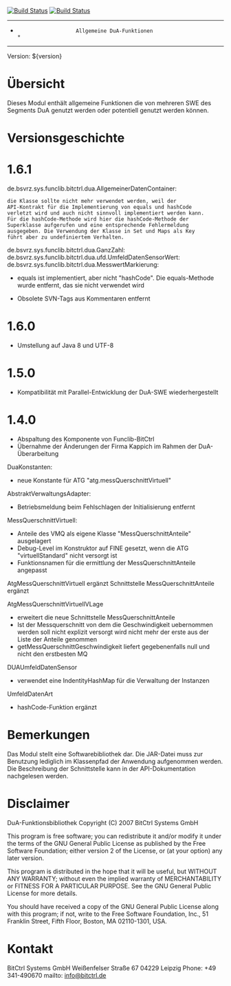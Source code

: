 [![Build Status](https://travis-ci.org/bitctrl/de.bsvrz.sys.funclib.bitctrl.dua.svg?branch=develop)](https://travis-ci.org/bitctrl/de.bsvrz.sys.funclib.bitctrl.dua)
[![Build Status](https://api.bintray.com/packages/bitctrl/maven/de.bsvrz.sys.funclib.bitctrl.dua/images/download.svg)](https://bintray.com/bitctrl/maven/de.bsvrz.sys.funclib.bitctrl.dua)

********************************************************************************
*                        Allgemeine DuA-Funktionen                             *
********************************************************************************

Version: ${version}

Übersicht
=========

Dieses Modul enthält allgemeine Funktionen die von mehreren SWE des Segments DuA
genutzt werden oder potentiell genutzt werden können.


Versionsgeschichte
==================

1.6.1
=====

de.bsvrz.sys.funclib.bitctrl.dua.AllgemeinerDatenContainer:

	die Klasse sollte nicht mehr verwendet werden, weil der
	API-Kontrakt für die Implementierung von equals und hashCode
	verletzt wird und auch nicht sinnvoll implementiert werden kann.
	Für die hashCode-Methode wird hier die hashCode-Methode der
	Superklasse aufgerufen und eine entsprechende Fehlermeldung
	ausgegeben. Die Verwendung der Klasse in Set und Maps als Key
	führt aber zu undefiniertem Verhalten.
	
de.bsvrz.sys.funclib.bitctrl.dua.GanzZahl:
de.bsvrz.sys.funclib.bitctrl.dua.ufd.UmfeldDatenSensorWert:
de.bsvrz.sys.funclib.bitctrl.dua.MesswertMarkierung:
- equals ist implementiert, aber nicht "hashCode". Die equals-Methode wurde entfernt, das sie
  nicht verwendet wird 

- Obsolete SVN-Tags aus Kommentaren entfernt

1.6.0
=====
- Umstellung auf Java 8 und UTF-8

1.5.0
=====
- Kompatibilität mit Parallel-Entwicklung der DuA-SWE wiederhergestellt

1.4.0
=====
- Abspaltung des Komponente von Funclib-BitCtrl
- Übernahme der Änderungen der Firma Kappich im Rahmen der DuA-Überarbeitung

DuaKonstanten:
- neue Konstante für ATG "atg.messQuerschnittVirtuell"

AbstraktVerwaltungsAdapter:
- Betriebsmeldung beim Fehlschlagen der Initialisierung entfernt

MessQuerschnittVirtuell:
- Anteile des VMQ als eigene Klasse "MessQuerschnittAnteile" ausgelagert
- Debug-Level im Konstruktor auf FINE gesetzt, wenn die ATG "virtuellStandard" nicht versorgt ist
- Funktionsnamen für die ermittlung der MessQuerschnittAnteile angepasst

AtgMessQuerschnittVirtuell ergänzt
Schnittstelle MessQuerschnittAnteile ergänzt

AtgMessQuerschnittVirtuellVLage
- erweitert die neue Schnittstelle MessQuerschnittAnteile
- Ist der Messquerschnitt von dem die Geschwindigkeit uebernommen werden soll nicht explizit versorgt wird nicht mehr der erste aus der Liste der Anteile genommen
- getMessQuerschnittGeschwindigkeit liefert gegebenenfalls null und nicht den erstbesten MQ

DUAUmfeldDatenSensor
- verwendet eine IndentityHashMap für die Verwaltung der Instanzen

UmfeldDatenArt
- hashCode-Funktion ergänzt


Bemerkungen
===========

Das Modul stellt eine Softwarebibliothek dar. Die JAR-Datei muss zur Benutzung
lediglich im Klassenpfad der Anwendung aufgenommen werden. Die Beschreibung der
Schnittstelle kann in der API-Dokumentation nachgelesen werden.


Disclaimer
==========

DuA-Funktionsbibliothek
Copyright (C) 2007 BitCtrl Systems GmbH

This program is free software; you can redistribute it and/or modify it under
the terms of the GNU General Public License as published by the Free Software
Foundation; either version 2 of the License, or (at your option) any later
version.

This program is distributed in the hope that it will be useful, but WITHOUT
ANY WARRANTY; without even the implied warranty of MERCHANTABILITY or FITNESS
FOR A PARTICULAR PURPOSE. See the GNU General Public License for more
details.

You should have received a copy of the GNU General Public License along with
this program; if not, write to the Free Software Foundation, Inc., 51
Franklin Street, Fifth Floor, Boston, MA 02110-1301, USA.


Kontakt
=======

BitCtrl Systems GmbH
Weißenfelser Straße 67
04229 Leipzig
Phone: +49 341-490670
mailto: info@bitctrl.de
